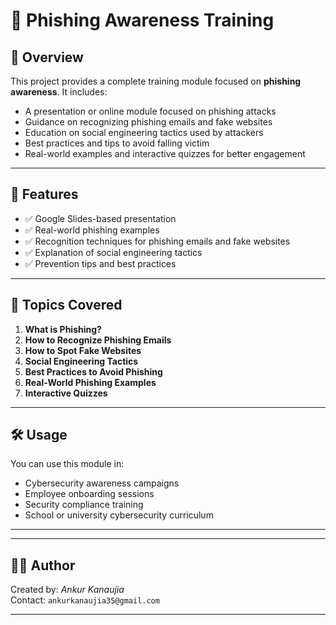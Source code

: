 # 🎯 Phishing Awareness Training

## 📘 Overview

This project provides a complete training module focused on **phishing awareness**. It includes:

- A presentation or online module focused on phishing attacks
- Guidance on recognizing phishing emails and fake websites
- Education on social engineering tactics used by attackers
- Best practices and tips to avoid falling victim
- Real-world examples and interactive quizzes for better engagement

---

## 📂 Features

- ✅ Google Slides-based presentation
- ✅ Real-world phishing examples
- ✅ Recognition techniques for phishing emails and fake websites
- ✅ Explanation of social engineering tactics
- ✅ Prevention tips and best practices

---

## 🧠 Topics Covered

1. **What is Phishing?**
2. **How to Recognize Phishing Emails**
3. **How to Spot Fake Websites**
4. **Social Engineering Tactics**
5. **Best Practices to Avoid Phishing**
6. **Real-World Phishing Examples**
7. **Interactive Quizzes**

---

## 🛠️ Usage

You can use this module in:

- Cybersecurity awareness campaigns  
- Employee onboarding sessions  
- Security compliance training  
- School or university cybersecurity curriculum  

---


---

## 👨‍🏫 Author

Created by: *Ankur Kanaujia*  
Contact: `ankurkanaujia35@gmail.com`  

---

